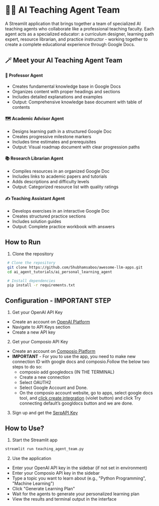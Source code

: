 # 👨‍🏫 AI Teaching Agent Team

A Streamlit application that brings together a team of specialized AI teaching agents who collaborate like a professional teaching faculty. Each agent acts as a specialized educator: a curriculum designer, learning path expert, resource librarian, and practice instructor - working together to create a complete educational experience through Google Docs.

## 🪄 Meet your AI Teaching Agent Team

#### 🧠 Professor Agent

- Creates fundamental knowledge base in Google Docs
- Organizes content with proper headings and sections
- Includes detailed explanations and examples
- Output: Comprehensive knowledge base document with table of contents

#### 🗺️ Academic Advisor Agent

- Designs learning path in a structured Google Doc
- Creates progressive milestone markers
- Includes time estimates and prerequisites
- Output: Visual roadmap document with clear progression paths

#### 📚 Research Librarian Agent

- Compiles resources in an organized Google Doc
- Includes links to academic papers and tutorials
- Adds descriptions and difficulty levels
- Output: Categorized resource list with quality ratings

#### ✍️ Teaching Assistant Agent

- Develops exercises in an interactive Google Doc
- Creates structured practice sections
- Includes solution guides
- Output: Complete practice workbook with answers

## How to Run

1. Clone the repository

```bash
 # Clone the repository
 git clone https://github.com/Shubhamsaboo/awesome-llm-apps.git
 cd ai_agent_tutorials/ai_personal_learning_agent

 # Install dependencies
 pip install -r requirements.txt
```

## Configuration - IMPORTANT STEP

1. Get your OpenAI API Key

- Create an account on [OpenAI Platform](https://platform.openai.com/)
- Navigate to API Keys section
- Create a new API key

2. Get your Composio API Key

- Create an account on [Composio Platform](https://composio.ai/)
- **IMPORTANT** - For you to use the app, you need to make new connection ID with google docs and composio.Follow the below two steps to do so:
  - composio add googledocs (IN THE TERMINAL)
  - Create a new connection
  - Select OAUTH2
  - Select Google Account and Done.
  - On the composio account website, go to apps, select google docs tool, and [click create integration](https://app.composio.dev/app/googledocs) (violet button) and click Try connecting default’s googldocs button and we are done.

3. Sign up and get the [SerpAPI Key](https://serpapi.com/)

## How to Use?

1. Start the Streamlit app

```bash
streamlit run teaching_agent_team.py
```

2. Use the application

- Enter your OpenAI API key in the sidebar (if not set in environment)
- Enter your Composio API key in the sidebar
- Type a topic you want to learn about (e.g., "Python Programming", "Machine Learning")
- Click "Generate Learning Plan"
- Wait for the agents to generate your personalized learning plan
- View the results and terminal output in the interface
